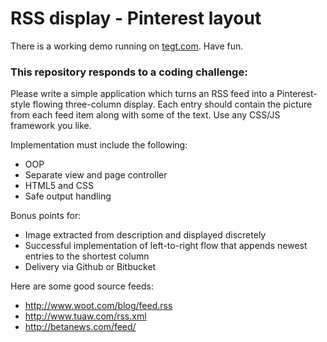# RSS display - Pinterest layout

There is a working demo running on
[tegt.com](http://rsspin.tegt.com). Have fun.

### This repository responds to a coding challenge:
 
Please write a simple application which turns an RSS feed into a
Pinterest-style flowing three-column display.  Each entry should
contain the picture from each feed item along with some of the
text. Use any CSS/JS framework you like.
 
Implementation must include the following:
* OOP
* Separate view and page controller
* HTML5 and CSS
* Safe output handling
 
Bonus points for:

* Image extracted from description and displayed discretely
* Successful implementation of left-to-right flow that appends newest entries to the shortest column
* Delivery via Github or Bitbucket
 
Here are some good source feeds:

* http://www.woot.com/blog/feed.rss
* http://www.tuaw.com/rss.xml
* http://betanews.com/feed/
 
